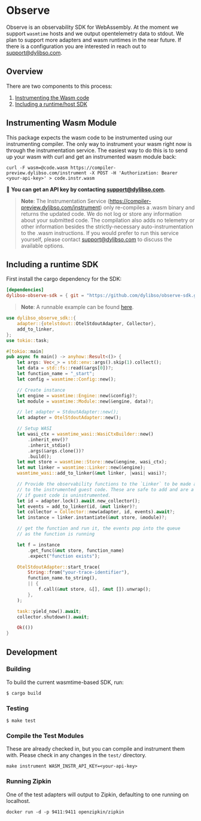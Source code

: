 # Observe

Observe is an observability SDK for WebAssembly. At the moment we support `wasmtime` hosts and we output opentelemetry
data to stdout. We plan to support more adapters and wasm runtimes in the near future. If there is a configuration you are interested in
reach out to [support@dylibso.com](mailto:support@dylibso.com).

## Overview

There are two components to this process:

1. [Instrumenting the Wasm code](#instrumenting-wasm-module)
2. [Including a runtime/host SDK](#including-a-runtime-sdk)


## Instrumenting Wasm Module

This package expects the wasm code to be instrumented using our instrumenting compiler. The only way to instrument your wasm right now is through the instrumentation service. The easiest way to do this is to send up your wasm with curl and get an instrumented wasm module back:

```
curl -F wasm=@code.wasm https://compiler-preview.dylibso.com/instrument -X POST -H 'Authorization: Bearer <your-api-key>' > code.instr.wasm
```

:key: **You can get an API key by contacting [support@dylibso.com](mailto:support@dylibso.com).**

> **Note**: The Instrumentation Service (https://compiler-preview.dylibso.com/instrument) only re-compiles a .wasm binary and returns the updated code. We do not log or store any information about your submitted code. The compilation also adds no telemetry or other information besides the strictly-necessary auto-instrumentation to the .wasm instructions. If you would prefer to run this service yourself, please contact [support@dylibso.com](mailto:support@dylibso.com) to discuss the available options.


## Including a runtime SDK

First install the cargo dependency for the SDK:

```toml
[dependencies]
dylibso-observe-sdk = { git = "https://github.com/dylibso/observe-sdk.git" }
```

> **Note**: A runnable example can be found [here](rust/examples/otel-stdout.rs).

```rust
use dylibso_observe_sdk::{
    adapter::{otelstdout::OtelStdoutAdapter, Collector},
    add_to_linker,
};
use tokio::task;

#[tokio::main]
pub async fn main() -> anyhow::Result<()> {
    let args: Vec<_> = std::env::args().skip(1).collect();
    let data = std::fs::read(&args[0])?;
    let function_name = "_start";
    let config = wasmtime::Config::new();

    // Create instance
    let engine = wasmtime::Engine::new(&config)?;
    let module = wasmtime::Module::new(&engine, data)?;

    // let adapter = StdoutAdapter::new();
    let adapter = OtelStdoutAdapter::new();

    // Setup WASI
    let wasi_ctx = wasmtime_wasi::WasiCtxBuilder::new()
        .inherit_env()?
        .inherit_stdio()
        .args(&args.clone())?
        .build();
    let mut store = wasmtime::Store::new(&engine, wasi_ctx);
    let mut linker = wasmtime::Linker::new(&engine);
    wasmtime_wasi::add_to_linker(&mut linker, |wasi| wasi)?;

    // Provide the observability functions to the `Linker` to be made available
    // to the instrumented guest code. These are safe to add and are a no-op
    // if guest code is uninstrumented.
    let id = adapter.lock().await.new_collector();
    let events = add_to_linker(id, &mut linker)?;
    let collector = Collector::new(adapter, id, events).await?;
    let instance = linker.instantiate(&mut store, &module)?;

    // get the function and run it, the events pop into the queue
    // as the function is running

    let f = instance
        .get_func(&mut store, function_name)
        .expect("function exists");

    OtelStdoutAdapter::start_trace(
        String::from("your-trace-identifier"),
        function_name.to_string(),
        || {
            f.call(&mut store, &[], &mut []).unwrap();
        },
    );

    task::yield_now().await;
    collector.shutdown().await;

    Ok(())
}
```

## Development

### Building

To build the current wasmtime-based SDK, run:

```
$ cargo build
```

### Testing

```
$ make test
```

### Compile the Test Modules

These are already checked in, but you can compile and instrument them with. Please check in any changes in the `test/` directory.

```
make instrument WASM_INSTR_API_KEY=<your-api-key>
```

### Running Zipkin

One of the test adapters will output to Zipkin, defaulting to one running on localhost.

    docker run -d -p 9411:9411 openzipkin/zipkin
